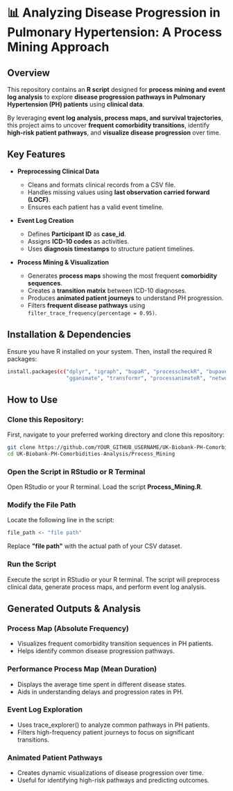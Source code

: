 # 📊 Analyzing Disease Progression in Pulmonary Hypertension: A Process Mining Approach  

## **Overview**  
This repository contains an **R script** designed for **process mining and event log analysis** to explore **disease progression pathways in Pulmonary Hypertension (PH) patients** using **clinical data**.  

By leveraging **event log analysis, process maps, and survival trajectories**, this project aims to uncover **frequent comorbidity transitions**, identify **high-risk patient pathways**, and **visualize disease progression** over time.  

## **Key Features**  
- **Preprocessing Clinical Data**  
  - Cleans and formats clinical records from a CSV file.  
  - Handles missing values using **last observation carried forward (LOCF)**.  
  - Ensures each patient has a valid event timeline.  

- **Event Log Creation**  
  - Defines **Participant ID** as **case_id**.  
  - Assigns **ICD-10 codes** as activities.  
  - Uses **diagnosis timestamps** to structure patient timelines.  

- **Process Mining & Visualization**  
  - Generates **process maps** showing the most frequent **comorbidity sequences**.  
  - Creates a **transition matrix** between ICD-10 diagnoses.  
  - Produces **animated patient journeys** to understand PH progression.  
  - Filters **frequent disease pathways** using `filter_trace_frequency(percentage = 0.95)`.  

## **Installation & Dependencies**  
Ensure you have R installed on your system. Then, install the required R packages:  

```bash
install.packages(c("dplyr", "igraph", "bupaR", "processcheckR", "bupaverse", 
                   "gganimate", "transformr", "processanimateR", "networkD3", "data.table", "zoo"))
```

## **How to Use**  

### **Clone this Repository:**  
First, navigate to your preferred working directory and clone this repository:

```bash
git clone https://github.com/YOUR_GITHUB_USERNAME/UK-Biobank-PH-Comorbidities-Analysis.git
cd UK-Biobank-PH-Comorbidities-Analysis/Process_Mining
```
### **Open the Script in RStudio or R Terminal**

Open RStudio or your R terminal.
Load the script **Process_Mining.R**.

### **Modify the File Path**
Locate the following line in the script:
```bash
file_path <- "file path"
```
Replace **"file path"** with the actual path of your CSV dataset.

### **Run the Script**

Execute the script in RStudio or your R terminal.
The script will preprocess clinical data, generate process maps, and perform event log analysis.

## **Generated Outputs & Analysis**

### **Process Map (Absolute Frequency)**

   - Visualizes frequent comorbidity transition sequences in PH patients.
   - Helps identify common disease progression pathways.

### **Performance Process Map (Mean Duration)**

   - Displays the average time spent in different disease states.
   - Aids in understanding delays and progression rates in PH.

### **Event Log Exploration**

   - Uses trace_explorer() to analyze common pathways in PH patients.
   - Filters high-frequency patient journeys to focus on significant transitions.

### **Animated Patient Pathways**
   - Creates dynamic visualizations of disease progression over time.
   - Useful for identifying high-risk pathways and predicting outcomes.

    

